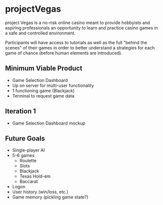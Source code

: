 # projectVegas
project Vegas is a no-risk online casino meant to provide hobbyists and aspiring professionals an opportunity to learn and practice casino games in a safe and controlled environment.

Participants will have access to tutorials as well as the full "behind the scenes" of their games in order to better understand a strategies for each game of chance (before human elements are introduced).



## Minimum Viable Product
+ Game Selection Dashboard
+ Up on server for multi-user functionality
+ 1 functioning game (Blackjack)
+ Terminal to request game data

## Iteration 1
+ Game Selection Dashboard mockup

## Future Goals
+ Single-player AI
+ 5-6 games
    * Roulette
    * Slots
    * Blackjack
    * Texas Hold-em
    * Baccarat
+ Logon
+ User history (win/loss, etc.)
+ Game memory (pickling game state?)
